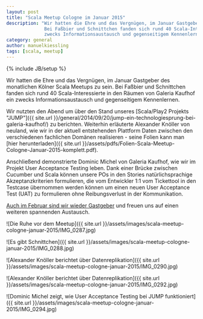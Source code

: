 ```yaml
---
layout: post
title: "Scala Meetup Cologne im Januar 2015"
description: "Wir hatten die Ehre und das Vergnügen, im Januar Gastgeber des monatlichen Kölner Scala Meetups zu sein.
              Bei Faßbier und Schnittchen fanden sich rund 40 Scala-Interessierte in den Räumen von Galeria Kaufhof ein
              zwecks Informationsaustausch und gegenseitigem Kennenlernen."
category: general
author: manuelkiessling
tags: [scala, meetup]
---
```

{% include JB/setup %}

Wir hatten die Ehre und das Vergnügen, im Januar Gastgeber des monatlichen Kölner Scala Meetups zu sein.
Bei Faßbier und Schnittchen fanden sich rund 40 Scala-Interessierte in den Räumen von Galeria Kaufhof ein
zwecks Informationsaustausch und gegenseitigem Kennenlernen.

Wir nutzten den Abend um über den Stand unseres [Scala/Play2 Projekts "JUMP"]({{ site.url }}/general/2014/09/20/jump-ein-technologiesprung-bei-galeria-kaufhof/)
zu berichten. Weiterhin erläuterte Alexander Knöller von neuland, wie wir in der aktuell entstehenden Plattform Daten zwischen den verschiedenen fachlichen Domänen
realisieren - seine Folien kann man [hier herunterladen]({{ site.url }}/assets/pdfs/Folien-Scala-Meetup-Cologne-Januar-2015-komplett.pdf).

Anschließend demonstrierte Dominic Michel von Galeria Kaufhof, wie wir im Projekt User Acceptance Testing leben. Dank einer Brücke
zwischen Cucumber und Scala können unsere POs in den Stories natürlichsprachige Akzeptanzkriterien formulieren, die vom
Entwickler 1:1 vom Tickettool in den Testcase übernommen werden können um einen neuen User Acceptance Test (UAT) zu formulieren
ohne Reibungsverlust in der Kommunikation.

[Auch im Februar sind wir wieder Gastgeber](http://www.meetup.com/Scala-User-Group-Koln-Bonn/events/220499483/) und freuen uns auf einen weiteren spannenden Austausch.

![Die Ruhe vor dem Meetup]({{ site.url }}/assets/images/scala-meetup-cologne-januar-2015/IMG_0287.jpg)

![Es gibt Schnittchen]({{ site.url }}/assets/images/scala-meetup-cologne-januar-2015/IMG_0288.jpg)

![Alexander Knöller berichtet über Datenreplikation]({{ site.url }}/assets/images/scala-meetup-cologne-januar-2015/IMG_0290.jpg)

![Alexander Knöller berichtet über Datenreplikation]({{ site.url }}/assets/images/scala-meetup-cologne-januar-2015/IMG_0292.jpg)

![Dominic Michel zeigt, wie User Acceptance Testing bei JUMP funktioniert]({{ site.url }}/assets/images/scala-meetup-cologne-januar-2015/IMG_0294.jpg)

